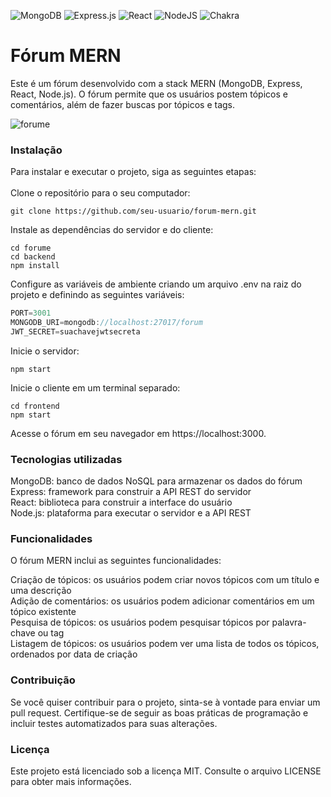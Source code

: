 ![MongoDB](https://img.shields.io/badge/MongoDB-%234ea94b.svg?style=for-the-badge&logo=mongodb&logoColor=white)
![Express.js](https://img.shields.io/badge/express.js-%23404d59.svg?style=for-the-badge&logo=express&logoColor=%2361DAFB)
![React](https://img.shields.io/badge/react-%2320232a.svg?style=for-the-badge&logo=react&logoColor=%2361DAFB)
![NodeJS](https://img.shields.io/badge/node.js-6DA55F?style=for-the-badge&logo=node.js&logoColor=white)
![Chakra](https://img.shields.io/badge/chakra-%234ED1C5.svg?style=for-the-badge&logo=chakraui&logoColor=white)
# Fórum MERN
Este é um fórum desenvolvido com a stack MERN (MongoDB, Express, React, Node.js). O fórum permite que os usuários postem tópicos e comentários, além de fazer buscas por tópicos e tags.

![forume](https://user-images.githubusercontent.com/107084445/224728431-9421f4f0-3296-4190-a9b2-61ecf8818344.png)

### Instalação <br>
Para instalar e executar o projeto, siga as seguintes etapas:
<br> <br>
Clone o repositório para o seu computador:
```git
git clone https://github.com/seu-usuario/forum-mern.git
```

Instale as dependências do servidor e do cliente:
```git
cd forume
cd backend
npm install
```

Configure as variáveis de ambiente criando um arquivo .env na raiz do projeto e definindo as seguintes variáveis:
```js
PORT=3001
MONGODB_URI=mongodb://localhost:27017/forum
JWT_SECRET=suachavejwtsecreta
```

Inicie o servidor:
```
npm start
```

Inicie o cliente em um terminal separado:
```
cd frontend
npm start
```

Acesse o fórum em seu navegador em https://localhost:3000.

### Tecnologias utilizadas
MongoDB: banco de dados NoSQL para armazenar os dados do fórum <br>
Express: framework para construir a API REST do servidor <br>
React: biblioteca para construir a interface do usuário <br>
Node.js: plataforma para executar o servidor e a API REST <br>
### Funcionalidades
O fórum MERN inclui as seguintes funcionalidades:

Criação de tópicos: os usuários podem criar novos tópicos com um título e uma descrição  <br>
Adição de comentários: os usuários podem adicionar comentários em um tópico existente <br>
Pesquisa de tópicos: os usuários podem pesquisar tópicos por palavra-chave ou tag <br>
Listagem de tópicos: os usuários podem ver uma lista de todos os tópicos, ordenados por data de criação <br>
### Contribuição
Se você quiser contribuir para o projeto, sinta-se à vontade para enviar um pull request. Certifique-se de seguir as boas práticas de programação e incluir testes automatizados para suas alterações.

### Licença
Este projeto está licenciado sob a licença MIT. Consulte o arquivo LICENSE para obter mais informações.
